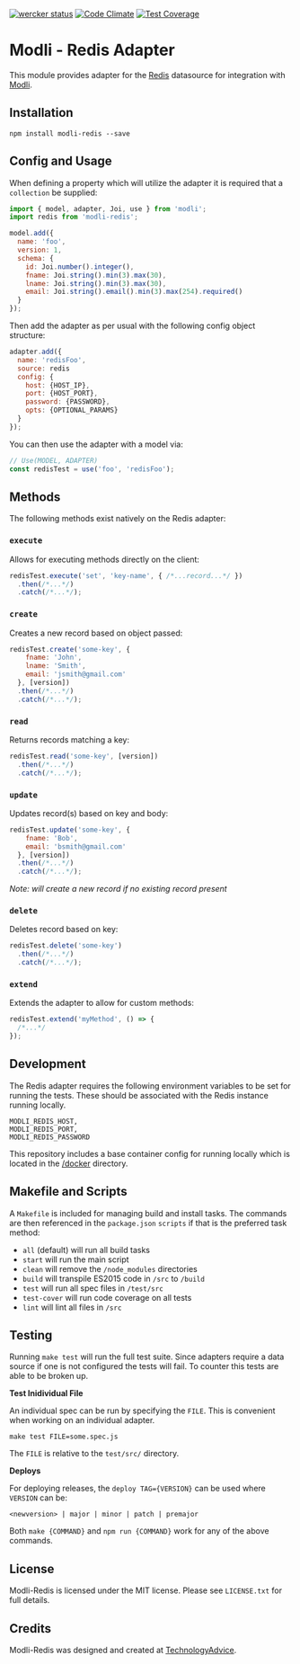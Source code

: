 [![wercker status](https://app.wercker.com/status/5ec770d595a477b6c1bd7bac355c6dcc/s/master "wercker status")](https://app.wercker.com/project/bykey/5ec770d595a477b6c1bd7bac355c6dcc)
[![Code Climate](https://codeclimate.com/github/node-modli/modli-redis/badges/gpa.svg)](https://codeclimate.com/github/node-modli/modli-redis)
[![Test Coverage](https://codeclimate.com/github/node-modli/modli-redis/badges/coverage.svg)](https://codeclimate.com/github/node-modli/modli-redis/coverage)

# Modli - Redis Adapter

This module provides adapter for the [Redis](http://redis.io/)
datasource for integration with [Modli](https://github.com/node-modli).

## Installation

```
npm install modli-redis --save
```

## Config and Usage

When defining a property which will utilize the adapter it is required that a
`collection` be supplied:

```javascript
import { model, adapter, Joi, use } from 'modli';
import redis from 'modli-redis';

model.add({
  name: 'foo',
  version: 1,
  schema: {
    id: Joi.number().integer(),
    fname: Joi.string().min(3).max(30),
    lname: Joi.string().min(3).max(30),
    email: Joi.string().email().min(3).max(254).required()
  }
});
```

Then add the adapter as per usual with the following config object structure:

```javascript
adapter.add({
  name: 'redisFoo',
  source: redis
  config: {
    host: {HOST_IP},
    port: {HOST_PORT},
    password: {PASSWORD},
    opts: {OPTIONAL_PARAMS}
  }
});
```

You can then use the adapter with a model via:

```javascript
// Use(MODEL, ADAPTER)
const redisTest = use('foo', 'redisFoo');
```

## Methods

The following methods exist natively on the Redis adapter:

### `execute`

Allows for executing methods directly on the client:

```javascript
redisTest.execute('set', 'key-name', { /*...record...*/ })
  .then(/*...*/)
  .catch(/*...*/);
```

### `create`

Creates a new record based on object passed:

```javascript
redisTest.create('some-key', {
    fname: 'John',
    lname: 'Smith',
    email: 'jsmith@gmail.com'
  }, [version])
  .then(/*...*/)
  .catch(/*...*/);
```

### `read`

Returns records matching a key:

```javascript
redisTest.read('some-key', [version])
  .then(/*...*/)
  .catch(/*...*/);
```

### `update`

Updates record(s) based on key and body:

```javascript
redisTest.update('some-key', {
    fname: 'Bob',
    email: 'bsmith@gmail.com'
  }, [version])
  .then(/*...*/)
  .catch(/*...*/);
```

*Note: will create a new record if no existing record present*

### `delete`

Deletes record based on key:

```javascript
redisTest.delete('some-key')
  .then(/*...*/)
  .catch(/*...*/);
```

### `extend`

Extends the adapter to allow for custom methods:

```javascript
redisTest.extend('myMethod', () => {
  /*...*/
});
```

## Development

The Redis adapter requires the following environment variables to be set for
running the tests. These should be associated with the Redis instance running
locally.

```
MODLI_REDIS_HOST,
MODLI_REDIS_PORT,
MODLI_REDIS_PASSWORD
```

This repository includes a base container config for running locally which is
located in the [/docker](/docker) directory.

## Makefile and Scripts

A `Makefile` is included for managing build and install tasks. The commands are
then referenced in the `package.json` `scripts` if that is the preferred
task method:

* `all` (default) will run all build tasks
* `start` will run the main script
* `clean` will remove the `/node_modules` directories
* `build` will transpile ES2015 code in `/src` to `/build`
* `test` will run all spec files in `/test/src`
* `test-cover` will run code coverage on all tests
* `lint` will lint all files in `/src`

## Testing

Running `make test` will run the full test suite. Since adapters require a data
source if one is not configured the tests will fail. To counter this tests are
able to be broken up.

**Test Inidividual File**

An individual spec can be run by specifying the `FILE`. This is convenient when
working on an individual adapter.

```
make test FILE=some.spec.js
```

The `FILE` is relative to the `test/src/` directory.

**Deploys**

For deploying releases, the `deploy TAG={VERSION}` can be used where `VERSION` can be:

```
<newversion> | major | minor | patch | premajor
```

Both `make {COMMAND}` and `npm run {COMMAND}` work for any of the above commands.

## License

Modli-Redis is licensed under the MIT license. Please see `LICENSE.txt` for full details.

## Credits

Modli-Redis was designed and created at [TechnologyAdvice](http://www.technologyadvice.com).